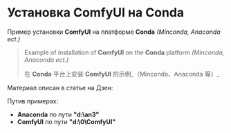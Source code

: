 # Установка ComfyUI на Conda
Пример установки **ComfyUI** на платформе **Conda** _(Minconda, Anaconda ect.)_
> Example of installation of **ComfyUI** on the **Conda** platform _(Minconda, Anaconda ect.)_
> 
> 在 **Conda** 平台上安装 **ComfyUI** 的示例_（Minconda、Anaconda 等）_

Материал описан в статье на Дзен: 

Путив примерах:
- **Anaconda** по пути **"d:\an3"**
- **ComfyUI** по пути **"d:\0\ComfyUI"**
